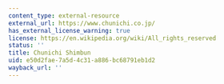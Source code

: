 ```yaml
---
content_type: external-resource
external_url: https://www.chunichi.co.jp/
has_external_license_warning: true
license: https://en.wikipedia.org/wiki/All_rights_reserved
status: ''
title: Chunichi Shimbun
uid: e50d2fae-7a5d-4c31-a886-bc68791eb1d2
wayback_url: ''
---
```

